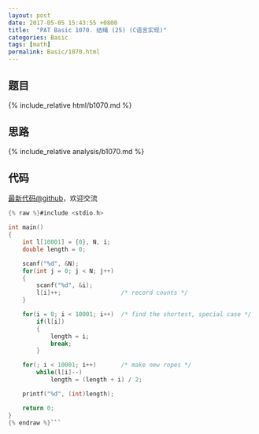 ```yaml
---
layout: post
date: 2017-05-05 15:43:55 +0800
title:  "PAT Basic 1070. 结绳 (25) (C语言实现)"
categories: Basic
tags: [math]
permalink: Basic/1070.html
---
```


## 题目

{% include_relative html/b1070.md %}

## 思路

{% include_relative analysis/b1070.md %}
## 代码

[最新代码@github](https://github.com/OliverLew/PAT/blob/master/PATBasic/1070.c)，欢迎交流
```c
{% raw %}#include <stdio.h>

int main()
{
    int l[10001] = {0}, N, i;
    double length = 0;

    scanf("%d", &N);
    for(int j = 0; j < N; j++)
    {
        scanf("%d", &i);
        l[i]++;                 /* record counts */
    }

    for(i = 0; i < 10001; i++)  /* find the shortest, special case */
        if(l[i])
        {
            length = i;
            break;
        }

    for(; i < 10001; i++)       /* make new ropes */
        while(l[i]--)
            length = (length + i) / 2;

    printf("%d", (int)length);

    return 0;
}
{% endraw %}```